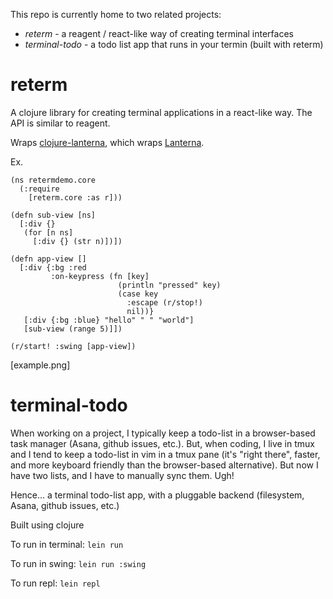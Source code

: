 This repo is currently home to two related projects:

 - *reterm* - a reagent / react-like way of creating terminal interfaces
 - *terminal-todo* - a todo list app that runs in your termin (built with reterm) 


# reterm

A clojure library for creating terminal applications in a react-like way. The API is similar to reagent.

Wraps [clojure-lanterna](https://github.com/multimud/clojure-lanterna/), which wraps [Lanterna](https://github.com/mabe02/lanterna).

Ex.

```
(ns retermdemo.core
  (:require 
    [reterm.core :as r]))

(defn sub-view [ns]
  [:div {}
   (for [n ns]
     [:div {} (str n)])])

(defn app-view []
  [:div {:bg :red
         :on-keypress (fn [key]
                        (println "pressed" key)
                        (case key
                          :escape (r/stop!)
                          nil))}
   [:div {:bg :blue} "hello" " " "world"]
   [sub-view (range 5)]])

(r/start! :swing [app-view])
```

[example.png]

# terminal-todo

When working on a project, I typically keep a todo-list in a browser-based task manager (Asana, github issues, etc.).
But, when coding, I live in tmux and I tend to keep a todo-list in vim in a tmux pane (it's "right there", faster, and more keyboard friendly than the browser-based alternative).  But now I have two lists, and I have to manually sync them. Ugh!

Hence... a terminal todo-list app, with a pluggable backend (filesystem, Asana, github issues, etc.)

Built using clojure

To run in terminal:
`lein run`

To run in swing:
`lein run :swing`

To run repl:
`lein repl`


